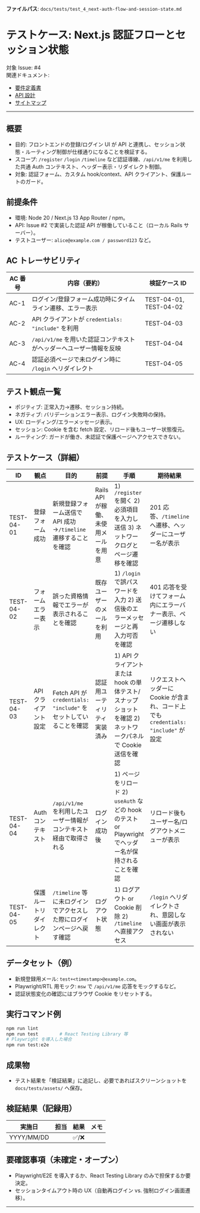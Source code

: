 **ファイルパス**: `docs/tests/test_4_next-auth-flow-and-session-state.md`

# テストケース: Next.js 認証フローとセッション状態

対象 Issue: #4  
関連ドキュメント:

- [要件定義書](../01_requirements.md)
- [API 設計](../04_api.md)
- [サイトマップ](../05_sitemap.md)

---

## 概要

- 目的: フロントエンドの登録/ログイン UI が API と連携し、セッション状態・ルーティング制御が仕様通りになることを検証する。
- スコープ: `/register` `/login` `/timeline` など認証導線、`/api/v1/me` を利用した共通 Auth コンテキスト、ヘッダー表示・リダイレクト制御。
- 対象: 認証フォーム、カスタム hook/context、API クライアント、保護ルートのガード。

## 前提条件

- 環境: Node 20 / Next.js 13 App Router / npm。
- API: Issue #2 で実装した認証 API が稼働していること（ローカル Rails サーバー）。
- テストユーザー: `alice@example.com / password123` など。

## AC トレーサビリティ

| AC 番号 | 内容（要約）                                                                     | 検証ケース ID                |
| ------- | -------------------------------------------------------------------------------- | ---------------------------- |
| AC-1    | ログイン/登録フォーム成功時にタイムライン遷移、エラー表示                         | TEST-04-01, TEST-04-02       |
| AC-2    | API クライアントが `credentials: "include"` を利用                                | TEST-04-03                   |
| AC-3    | `/api/v1/me` を用いた認証コンテキストがヘッダーへユーザー情報を反映              | TEST-04-04                   |
| AC-4    | 認証必須ページで未ログイン時に `/login` へリダイレクト                            | TEST-04-05                   |

## テスト観点一覧

- ポジティブ: 正常入力→遷移、セッション持続。
- ネガティブ: バリデーションエラー表示、ログイン失敗時の保持。
- UX: ローディング/エラーメッセージ表示。
- セッション: Cookie を含む fetch 設定、リロード後もユーザー状態復元。
- ルーティング: ガードが働き、未認証で保護ページへアクセスできない。

## テストケース（詳細）

| ID         | 観点                     | 目的                                                                 | 前提                                   | 手順                                                                                                                                               | 期待結果                                                                                                 | AC   |
| ---------- | ------------------------ | -------------------------------------------------------------------- | -------------------------------------- | -------------------------------------------------------------------------------------------------------------------------------------------------- | -------------------------------------------------------------------------------------------------------- | ---- |
| TEST-04-01 | 登録フォーム成功         | 新規登録フォーム送信で API 成功→`/timeline` 遷移することを確認       | Rails API が稼働、未使用メールを用意   | 1) `/register` を開く 2) 必須項目を入力し送信 3) ネットワークログとページ遷移を確認                                                                | 201 応答、`/timeline` へ遷移、ヘッダーにユーザー名が表示                                                | AC-1 |
| TEST-04-02 | フォームエラー表示       | 誤った資格情報でエラーが表示されることを確認                         | 既存ユーザーのメールを利用             | 1) `/login` で誤パスワードを入力 2) 送信後のエラーメッセージと再入力可否を確認                                                                    | 401 応答を受けてフォーム内にエラーバナー表示、ページ遷移しない                                          | AC-1 |
| TEST-04-03 | API クライアント設定     | Fetch API が `credentials: "include"` をセットしていることを確認     | 認証用ユーティリティ実装済み           | 1) API クライアントまたは hook の単体テスト/スナップショットを確認 2) ネットワークパネルで Cookie 送信を確認                                     | リクエストヘッダーに Cookie が含まれ、コード上でも `credentials: "include"` が設定                      | AC-2 |
| TEST-04-04 | Auth コンテキスト        | `/api/v1/me` を利用したユーザー情報がコンテキスト経由で取得される    | ログイン成功後                          | 1) ページをリロード 2) `useAuth` などの hook のテスト or Playwright でヘッダー名が保持されることを確認                                           | リロード後もユーザー名/ログアウトメニューが表示                                                         | AC-3 |
| TEST-04-05 | 保護ルートリダイレクト   | `/timeline` 等に未ログインでアクセスした際にログインページへ戻す確認 | ログアウト状態                          | 1) ログアウト or Cookie 削除 2) `/timeline` へ直接アクセス                                                                                          | `/login` へリダイレクトされ、意図しない画面が表示されない                                               | AC-4 |

## データセット（例）

- 新規登録用メール: `test+<timestamp>@example.com`。
- Playwright/RTL 用モック: `msw` で `/api/v1/me` 応答をモックするなど。
- 認証状態変化の確認にはブラウザ Cookie をリセットする。

## 実行コマンド例

```bash
npm run lint
npm run test        # React Testing Library 等
# Playwright を導入した場合
npm run test:e2e
```

## 成果物

- テスト結果を「検証結果」に追記し、必要であればスクリーンショットを `docs/tests/assets/` へ保存。

## 検証結果（記録用）

| 実施日     | 担当 | 結果 | メモ |
| ---------- | ---- | ---- | ---- |
| YYYY/MM/DD |      | ✅/❌ |      |

## 要確認事項（未確定・オープン）

- Playwright/E2E を導入するか、React Testing Library のみで担保するか要決定。
- セッションタイムアウト時の UX（自動再ログイン vs. 強制ログイン画面遷移）。

---
